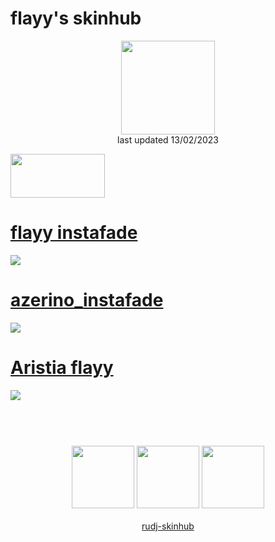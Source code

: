 # flayy's skinhub
<p align="center">
<a href="https://osu.ppy.sh/users/12069464">
  <img src="https://a.ppy.sh/12069464"  
       width="150"
       height="150"></a>
<br>
last updated 13/02/2023
</p>

<a href="https://www.youtube.com/watch?v=kbbgypvGPgM">
<img src="https://i.imgur.com/uDyKiLi.png"
       width="151" 
       height="70"/></a>

# [flayy instafade](https://github.com/rudj-skinhub/woal/raw/tyfh/player/flayy/flayy%20instafade.osk)
[![](https://i.imgur.com/uqhPPIK.png)](https://github.com/rudj-skinhub/woal/raw/tyfh/player/flayy/flayy%20instafade.osk)

# [azerino_instafade](https://github.com/rudj-skinhub/woal/raw/tyfh/player/flayy/azerino_instafade.osk)
[![](https://i.imgur.com/7Sg5glh.png)](https://github.com/rudj-skinhub/woal/raw/tyfh/player/flayy/azerino_instafade.osk)

# [Aristia flayy](https://github.com/rudj-skinhub/woal/raw/tyfh/player/flayy/Aristia%20flayy.osk)
[![](https://i.imgur.com/zLmYmPx.png)](https://github.com/rudj-skinhub/woal/raw/tyfh/player/flayy/Aristia%20flayy.osk)

#
<p align="center">
  <br></br>
  <a href="https://www.twitch.tv/yyalf">
  <img src="https://i.imgur.com/HM030lk.png" 
       width="100" 
       height="100"></a>
  <a href="https://www.youtube.com/channel/UCrwksNvVG0-Y70vspPnLBhg">
  <img src="https://i.imgur.com/YWbDUUy.png"  
       width="100" 
       height="100"></a>
  <a href="https://twitter.com/flayynq">
  <img src="https://i.imgur.com/PUQ5uWf.png" 
       width="100" 
       height="100"></a>
  <br></br>
  <a href="README.md">rudj-skinhub</a>
 </p>

